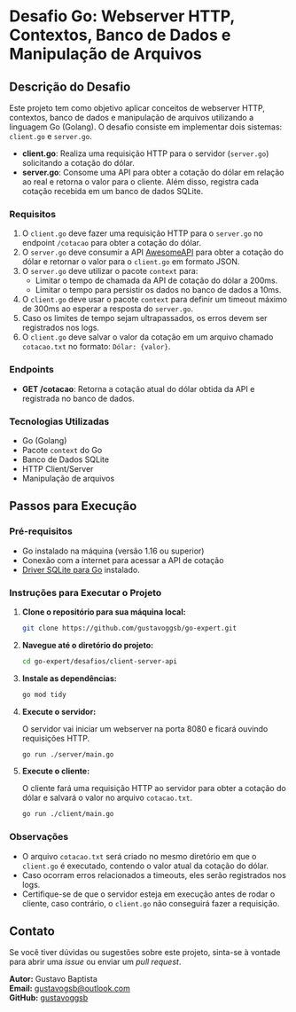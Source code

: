# Desafio Go: Webserver HTTP, Contextos, Banco de Dados e Manipulação de Arquivos

## Descrição do Desafio

Este projeto tem como objetivo aplicar conceitos de webserver HTTP, contextos, banco de dados e manipulação de arquivos utilizando a linguagem Go (Golang). O desafio consiste em implementar dois sistemas: `client.go` e `server.go`.

- **client.go**: Realiza uma requisição HTTP para o servidor (`server.go`) solicitando a cotação do dólar.
- **server.go**: Consome uma API para obter a cotação do dólar em relação ao real e retorna o valor para o cliente. Além disso, registra cada cotação recebida em um banco de dados SQLite.

### Requisitos

1. O `client.go` deve fazer uma requisição HTTP para o `server.go` no endpoint `/cotacao` para obter a cotação do dólar.
2. O `server.go` deve consumir a API [AwesomeAPI](https://economia.awesomeapi.com.br/json/last/USD-BRL) para obter a cotação do dólar e retornar o valor para o `client.go` em formato JSON.
3. O `server.go` deve utilizar o pacote `context` para:
    - Limitar o tempo de chamada da API de cotação do dólar a 200ms.
    - Limitar o tempo para persistir os dados no banco de dados a 10ms.
4. O `client.go` deve usar o pacote `context` para definir um timeout máximo de 300ms ao esperar a resposta do `server.go`.
5. Caso os limites de tempo sejam ultrapassados, os erros devem ser registrados nos logs.
6. O `client.go` deve salvar o valor da cotação em um arquivo chamado `cotacao.txt` no formato: `Dólar: {valor}`.

### Endpoints

- **GET /cotacao**: Retorna a cotação atual do dólar obtida da API e registrada no banco de dados.

### Tecnologias Utilizadas

- Go (Golang)
- Pacote `context` do Go
- Banco de Dados SQLite
- HTTP Client/Server
- Manipulação de arquivos

## Passos para Execução

### Pré-requisitos

- Go instalado na máquina (versão 1.16 ou superior)
- Conexão com a internet para acessar a API de cotação
- [Driver SQLite para Go](https://github.com/mattn/go-sqlite3) instalado.

### Instruções para Executar o Projeto

1. **Clone o repositório para sua máquina local:**

    ```bash
    git clone https://github.com/gustavoggsb/go-expert.git
    ```

2. **Navegue até o diretório do projeto:**

    ```bash
    cd go-expert/desafios/client-server-api
    ```

3. **Instale as dependências:**

    ```bash
    go mod tidy
    ```

4. **Execute o servidor:**

    O servidor vai iniciar um webserver na porta 8080 e ficará ouvindo requisições HTTP.

    ```bash
    go run ./server/main.go
    ```

5. **Execute o cliente:**

    O cliente fará uma requisição HTTP ao servidor para obter a cotação do dólar e salvará o valor no arquivo `cotacao.txt`.

    ```bash
    go run ./client/main.go
    ```

### Observações

- O arquivo `cotacao.txt` será criado no mesmo diretório em que o `client.go` é executado, contendo o valor atual da cotação do dólar.
- Caso ocorram erros relacionados a timeouts, eles serão registrados nos logs.
- Certifique-se de que o servidor esteja em execução antes de rodar o cliente, caso contrário, o `client.go` não conseguirá fazer a requisição.

## Contato

Se você tiver dúvidas ou sugestões sobre este projeto, sinta-se à vontade para abrir uma *issue* ou enviar um *pull request*. 

**Autor:** Gustavo Baptista<br>
**Email:** gustavogsb@outlook.com  
**GitHub:** [gustavoggsb](https://github.com/gustavoggsb)

